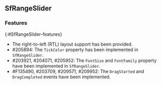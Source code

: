## SfRangeSlider

### Features
{:#SfRangeSlider-features}

*  The right-to-left (RTL) layout support has been provided.
* \#205894: The `TickColor` property has been implemented in `SfRangeSlider`.
* \#203921, #204071, #205952:  The `FontSize` and `FontFamily` property have been implemented in `SfRangeSlider`.
* \#F135490, #203709, #209571, #209952: The `DragStarted` and `DragCompleted` events have been implemented.
